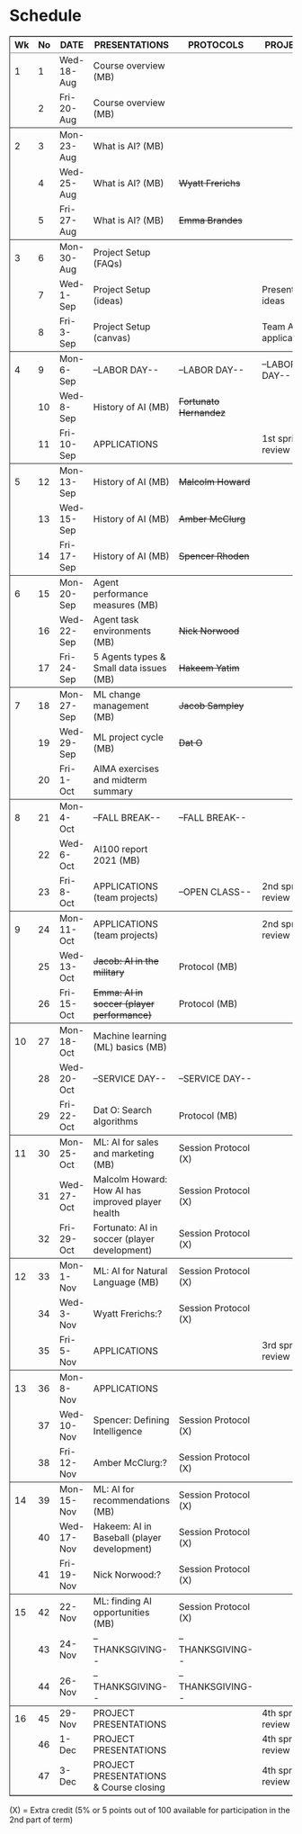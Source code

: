 

# Schedule

<table border="2" cellspacing="0" cellpadding="6" rules="groups" frame="hsides">


<colgroup>
<col  class="org-right" />

<col  class="org-right" />

<col  class="org-left" />

<col  class="org-left" />

<col  class="org-left" />

<col  class="org-left" />
</colgroup>
<thead>
<tr>
<th scope="col" class="org-right">Wk</th>
<th scope="col" class="org-right">No</th>
<th scope="col" class="org-left">DATE</th>
<th scope="col" class="org-left">PRESENTATIONS</th>
<th scope="col" class="org-left">PROTOCOLS</th>
<th scope="col" class="org-left">PROJECTS</th>
</tr>
</thead>

<tbody>
<tr>
<td class="org-right">1</td>
<td class="org-right">1</td>
<td class="org-left">Wed-18-Aug</td>
<td class="org-left">Course overview (MB)</td>
<td class="org-left">&#xa0;</td>
<td class="org-left">&#xa0;</td>
</tr>


<tr>
<td class="org-right">&#xa0;</td>
<td class="org-right">2</td>
<td class="org-left">Fri-20-Aug</td>
<td class="org-left">Course overview (MB)</td>
<td class="org-left">&#xa0;</td>
<td class="org-left">&#xa0;</td>
</tr>
</tbody>

<tbody>
<tr>
<td class="org-right">2</td>
<td class="org-right">3</td>
<td class="org-left">Mon-23-Aug</td>
<td class="org-left">What is AI? (MB)</td>
<td class="org-left">&#xa0;</td>
<td class="org-left">&#xa0;</td>
</tr>


<tr>
<td class="org-right">&#xa0;</td>
<td class="org-right">4</td>
<td class="org-left">Wed-25-Aug</td>
<td class="org-left">What is AI? (MB)</td>
<td class="org-left"><del>Wyatt Frerichs</del></td>
<td class="org-left">&#xa0;</td>
</tr>


<tr>
<td class="org-right">&#xa0;</td>
<td class="org-right">5</td>
<td class="org-left">Fri-27-Aug</td>
<td class="org-left">What is AI? (MB)</td>
<td class="org-left"><del>Emma Brandes</del></td>
<td class="org-left">&#xa0;</td>
</tr>
</tbody>

<tbody>
<tr>
<td class="org-right">3</td>
<td class="org-right">6</td>
<td class="org-left">Mon-30-Aug</td>
<td class="org-left">Project Setup (FAQs)</td>
<td class="org-left">&#xa0;</td>
<td class="org-left">&#xa0;</td>
</tr>


<tr>
<td class="org-right">&#xa0;</td>
<td class="org-right">7</td>
<td class="org-left">Wed-1-Sep</td>
<td class="org-left">Project Setup (ideas)</td>
<td class="org-left">&#xa0;</td>
<td class="org-left">Presentation ideas</td>
</tr>


<tr>
<td class="org-right">&#xa0;</td>
<td class="org-right">8</td>
<td class="org-left">Fri-3-Sep</td>
<td class="org-left">Project Setup (canvas)</td>
<td class="org-left">&#xa0;</td>
<td class="org-left">Team AI applications</td>
</tr>
</tbody>

<tbody>
<tr>
<td class="org-right">4</td>
<td class="org-right">9</td>
<td class="org-left">Mon-6-Sep</td>
<td class="org-left">&#x2013;LABOR DAY--</td>
<td class="org-left">&#x2013;LABOR DAY--</td>
<td class="org-left">&#x2013;LABOR DAY--</td>
</tr>


<tr>
<td class="org-right">&#xa0;</td>
<td class="org-right">10</td>
<td class="org-left">Wed-8-Sep</td>
<td class="org-left">History of AI (MB)</td>
<td class="org-left"><del>Fortunato Hernandez</del></td>
<td class="org-left">&#xa0;</td>
</tr>


<tr>
<td class="org-right">&#xa0;</td>
<td class="org-right">11</td>
<td class="org-left">Fri-10-Sep</td>
<td class="org-left">APPLICATIONS</td>
<td class="org-left">&#xa0;</td>
<td class="org-left">1st sprint review</td>
</tr>
</tbody>

<tbody>
<tr>
<td class="org-right">5</td>
<td class="org-right">12</td>
<td class="org-left">Mon-13-Sep</td>
<td class="org-left">History of AI (MB)</td>
<td class="org-left"><del>Malcolm Howard</del></td>
<td class="org-left">&#xa0;</td>
</tr>


<tr>
<td class="org-right">&#xa0;</td>
<td class="org-right">13</td>
<td class="org-left">Wed-15-Sep</td>
<td class="org-left">History of AI (MB)</td>
<td class="org-left"><del>Amber McClurg</del></td>
<td class="org-left">&#xa0;</td>
</tr>


<tr>
<td class="org-right">&#xa0;</td>
<td class="org-right">14</td>
<td class="org-left">Fri-17-Sep</td>
<td class="org-left">History of AI (MB)</td>
<td class="org-left"><del>Spencer Rhoden</del></td>
<td class="org-left">&#xa0;</td>
</tr>
</tbody>

<tbody>
<tr>
<td class="org-right">6</td>
<td class="org-right">15</td>
<td class="org-left">Mon-20-Sep</td>
<td class="org-left">Agent performance measures (MB)</td>
<td class="org-left">&#xa0;</td>
<td class="org-left">&#xa0;</td>
</tr>


<tr>
<td class="org-right">&#xa0;</td>
<td class="org-right">16</td>
<td class="org-left">Wed-22-Sep</td>
<td class="org-left">Agent task environments (MB)</td>
<td class="org-left"><del>Nick Norwood</del></td>
<td class="org-left">&#xa0;</td>
</tr>


<tr>
<td class="org-right">&#xa0;</td>
<td class="org-right">17</td>
<td class="org-left">Fri-24-Sep</td>
<td class="org-left">5 Agents types &amp; Small data issues (MB)</td>
<td class="org-left"><del>Hakeem Yatim</del></td>
<td class="org-left">&#xa0;</td>
</tr>
</tbody>

<tbody>
<tr>
<td class="org-right">7</td>
<td class="org-right">18</td>
<td class="org-left">Mon-27-Sep</td>
<td class="org-left">ML change management (MB)</td>
<td class="org-left"><del>Jacob Sampley</del></td>
<td class="org-left">&#xa0;</td>
</tr>


<tr>
<td class="org-right">&#xa0;</td>
<td class="org-right">19</td>
<td class="org-left">Wed-29-Sep</td>
<td class="org-left">ML project cycle (MB)</td>
<td class="org-left"><del>Dat O</del></td>
<td class="org-left">&#xa0;</td>
</tr>


<tr>
<td class="org-right">&#xa0;</td>
<td class="org-right">20</td>
<td class="org-left">Fri-1-Oct</td>
<td class="org-left">AIMA exercises and midterm summary</td>
<td class="org-left">&#xa0;</td>
<td class="org-left">&#xa0;</td>
</tr>
</tbody>

<tbody>
<tr>
<td class="org-right">8</td>
<td class="org-right">21</td>
<td class="org-left">Mon-4-Oct</td>
<td class="org-left">&#x2013;FALL BREAK--</td>
<td class="org-left">&#x2013;FALL BREAK--</td>
<td class="org-left">&#xa0;</td>
</tr>


<tr>
<td class="org-right">&#xa0;</td>
<td class="org-right">22</td>
<td class="org-left">Wed-6-Oct</td>
<td class="org-left">AI100 report 2021 (MB)</td>
<td class="org-left">&#xa0;</td>
<td class="org-left">&#xa0;</td>
</tr>


<tr>
<td class="org-right">&#xa0;</td>
<td class="org-right">23</td>
<td class="org-left">Fri-8-Oct</td>
<td class="org-left">APPLICATIONS (team projects)</td>
<td class="org-left">&#x2013;OPEN CLASS--</td>
<td class="org-left">2nd sprint review</td>
</tr>
</tbody>

<tbody>
<tr>
<td class="org-right">9</td>
<td class="org-right">24</td>
<td class="org-left">Mon-11-Oct</td>
<td class="org-left">APPLICATIONS (team projects)</td>
<td class="org-left">&#xa0;</td>
<td class="org-left">2nd sprint review</td>
</tr>


<tr>
<td class="org-right">&#xa0;</td>
<td class="org-right">25</td>
<td class="org-left">Wed-13-Oct</td>
<td class="org-left"><del>Jacob: AI in the military</del></td>
<td class="org-left">Protocol (MB)</td>
<td class="org-left">&#xa0;</td>
</tr>


<tr>
<td class="org-right">&#xa0;</td>
<td class="org-right">26</td>
<td class="org-left">Fri-15-Oct</td>
<td class="org-left"><del>Emma: AI in soccer (player performance)</del></td>
<td class="org-left">Protocol (MB)</td>
<td class="org-left">&#xa0;</td>
</tr>
</tbody>

<tbody>
<tr>
<td class="org-right">10</td>
<td class="org-right">27</td>
<td class="org-left">Mon-18-Oct</td>
<td class="org-left">Machine learning (ML) basics (MB)</td>
<td class="org-left">&#xa0;</td>
<td class="org-left">&#xa0;</td>
</tr>


<tr>
<td class="org-right">&#xa0;</td>
<td class="org-right">28</td>
<td class="org-left">Wed-20-Oct</td>
<td class="org-left">&#x2013;SERVICE DAY--</td>
<td class="org-left">&#x2013;SERVICE DAY--</td>
<td class="org-left">&#xa0;</td>
</tr>


<tr>
<td class="org-right">&#xa0;</td>
<td class="org-right">29</td>
<td class="org-left">Fri-22-Oct</td>
<td class="org-left">Dat O: Search algorithms</td>
<td class="org-left">Protocol (MB)</td>
<td class="org-left">&#xa0;</td>
</tr>
</tbody>

<tbody>
<tr>
<td class="org-right">11</td>
<td class="org-right">30</td>
<td class="org-left">Mon-25-Oct</td>
<td class="org-left">ML: AI for sales and marketing (MB)</td>
<td class="org-left">Session Protocol (X)</td>
<td class="org-left">&#xa0;</td>
</tr>


<tr>
<td class="org-right">&#xa0;</td>
<td class="org-right">31</td>
<td class="org-left">Wed-27-Oct</td>
<td class="org-left">Malcolm Howard: How AI has improved player health</td>
<td class="org-left">Session Protocol (X)</td>
<td class="org-left">&#xa0;</td>
</tr>


<tr>
<td class="org-right">&#xa0;</td>
<td class="org-right">32</td>
<td class="org-left">Fri-29-Oct</td>
<td class="org-left">Fortunato: AI in soccer (player development)</td>
<td class="org-left">Session Protocol (X)</td>
<td class="org-left">&#xa0;</td>
</tr>
</tbody>

<tbody>
<tr>
<td class="org-right">12</td>
<td class="org-right">33</td>
<td class="org-left">Mon-1-Nov</td>
<td class="org-left">ML: AI for Natural Language (MB)</td>
<td class="org-left">Session Protocol (X)</td>
<td class="org-left">&#xa0;</td>
</tr>


<tr>
<td class="org-right">&#xa0;</td>
<td class="org-right">34</td>
<td class="org-left">Wed-3-Nov</td>
<td class="org-left">Wyatt Frerichs:?</td>
<td class="org-left">Session Protocol (X)</td>
<td class="org-left">&#xa0;</td>
</tr>


<tr>
<td class="org-right">&#xa0;</td>
<td class="org-right">35</td>
<td class="org-left">Fri-5-Nov</td>
<td class="org-left">APPLICATIONS</td>
<td class="org-left">&#xa0;</td>
<td class="org-left">3rd sprint review</td>
</tr>
</tbody>

<tbody>
<tr>
<td class="org-right">13</td>
<td class="org-right">36</td>
<td class="org-left">Mon-8-Nov</td>
<td class="org-left">APPLICATIONS</td>
<td class="org-left">&#xa0;</td>
<td class="org-left">&#xa0;</td>
</tr>


<tr>
<td class="org-right">&#xa0;</td>
<td class="org-right">37</td>
<td class="org-left">Wed-10-Nov</td>
<td class="org-left">Spencer: Defining Intelligence</td>
<td class="org-left">Session Protocol (X)</td>
<td class="org-left">&#xa0;</td>
</tr>


<tr>
<td class="org-right">&#xa0;</td>
<td class="org-right">38</td>
<td class="org-left">Fri-12-Nov</td>
<td class="org-left">Amber McClurg:?</td>
<td class="org-left">Session Protocol (X)</td>
<td class="org-left">&#xa0;</td>
</tr>
</tbody>

<tbody>
<tr>
<td class="org-right">14</td>
<td class="org-right">39</td>
<td class="org-left">Mon-15-Nov</td>
<td class="org-left">ML: AI for recommendations (MB)</td>
<td class="org-left">Session Protocol (X)</td>
<td class="org-left">&#xa0;</td>
</tr>


<tr>
<td class="org-right">&#xa0;</td>
<td class="org-right">40</td>
<td class="org-left">Wed-17-Nov</td>
<td class="org-left">Hakeem: AI in Baseball (player development)</td>
<td class="org-left">Session Protocol (X)</td>
<td class="org-left">&#xa0;</td>
</tr>


<tr>
<td class="org-right">&#xa0;</td>
<td class="org-right">41</td>
<td class="org-left">Fri-19-Nov</td>
<td class="org-left">Nick Norwood:?</td>
<td class="org-left">Session Protocol (X)</td>
<td class="org-left">&#xa0;</td>
</tr>
</tbody>

<tbody>
<tr>
<td class="org-right">15</td>
<td class="org-right">42</td>
<td class="org-left">22-Nov</td>
<td class="org-left">ML: finding AI opportunities (MB)</td>
<td class="org-left">Session Protocol (X)</td>
<td class="org-left">&#xa0;</td>
</tr>


<tr>
<td class="org-right">&#xa0;</td>
<td class="org-right">43</td>
<td class="org-left">24-Nov</td>
<td class="org-left">&#x2013;THANKSGIVING--</td>
<td class="org-left">&#x2013;THANKSGIVING--</td>
<td class="org-left">&#xa0;</td>
</tr>


<tr>
<td class="org-right">&#xa0;</td>
<td class="org-right">44</td>
<td class="org-left">26-Nov</td>
<td class="org-left">&#x2013;THANKSGIVING--</td>
<td class="org-left">&#x2013;THANKSGIVING--</td>
<td class="org-left">&#xa0;</td>
</tr>
</tbody>

<tbody>
<tr>
<td class="org-right">16</td>
<td class="org-right">45</td>
<td class="org-left">29-Nov</td>
<td class="org-left">PROJECT PRESENTATIONS</td>
<td class="org-left">&#xa0;</td>
<td class="org-left">4th sprint review</td>
</tr>


<tr>
<td class="org-right">&#xa0;</td>
<td class="org-right">46</td>
<td class="org-left">1-Dec</td>
<td class="org-left">PROJECT PRESENTATIONS</td>
<td class="org-left">&#xa0;</td>
<td class="org-left">4th sprint review</td>
</tr>


<tr>
<td class="org-right">&#xa0;</td>
<td class="org-right">47</td>
<td class="org-left">3-Dec</td>
<td class="org-left">PROJECT PRESENTATIONS &amp; Course closing</td>
<td class="org-left">&#xa0;</td>
<td class="org-left">4th sprint review</td>
</tr>
</tbody>
</table>

(X) = Extra credit (5% or 5 points out of 100 available for
participation in the 2nd part of term)

